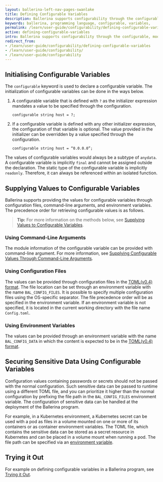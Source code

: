 ```yaml
---
layout: ballerina-left-nav-pages-swanlake
title: Defining Configurable Variables
description: Ballerina supports configurability through the configurable, module-level variables.
keywords: ballerina, programming language, configurable, variables, 
permalink: /learn/user-guide/configurability/defining-configurable-variables/
active: defining-configurable-variables
intro: Ballerina supports configurability through the configurable, module-level variables.
redirect_from:
- /learn/user-guide/configurability/defining-configurable-variables
- /learn/user-guide/configurability/
- /learn/user-guide/configurability
---
```


## Initialising Configurable Variables

The `configurable` keyword is used to declare a configurable variable. The initialization of configurable variables can be done in the ways below.

1. A configurable variable that is defined with `?` as the initializer expression mandates a value to be specified through the configuration. 

    ```ballerina
    configurable string host = ?;
    ```

2. If a configurable variable is defined with any other initializer expression, the configuration of that variable is optional. The value provided in the initializer can be overridden by a value specified through the configuration. 

    ```ballerina
    configurable string host = “0.0.0.0”;
    ```

The values of configurable variables would always be a subtype of `anydata`. A configurable variable is implicitly `final` and cannot be assigned outside the declaration. The static type of the configurable variable is implicitly `readonly`. Therefore, it can always be referenced within an isolated function.

## Supplying Values to Configurable Variables

Ballerina supports providing the values for configurable variables through configuration files, command-line arguments, and environment variables. The precedence order for retrieving configurable values is as follows.

>**Tip:** For more information on the methods below, see [Supplying Values to Configurable Variables](/learn/user-guide/configurability/providing-values-to-configurable-variables/).

### Using Command-Line Arguments

The module information of the configurable variable can be provided with command-line argument. For more information, see [Supplying Configurable Values Through Command-Line Arguments](/learn/user-guide/configurability/providing-values-to-configurable-variables/#supplying-through-command-line-arguments).

### Using Configuration Files

The values can be provided through configuration files in the [TOML(v0.4) format](https://toml.io/en/v0.4.0). The file location can be set through an environment variable with the name `BAL_CONFIG_FILES`. It is possible to specify multiple configuration files using the OS-specific separator. The file precedence order will be as specified in the environment variable. If an environment variable is not specified, it is located in the current working  directory with the file name `Config.toml`.

### Using Environment Variables

The values can be provided through an environment variable with the name `BAL_CONFIG_DATA` in which the content is expected to be in the [TOML(v0.4) format](https://toml.io/en/v0.4.0). 

## Securing Sensitive Data Using Configurable Variables

Configuration values containing passwords or secrets should not be passed with the normal configuration.
Such sensitive data can be passed to runtime using a different TOML file, and you can prioritize it higher than the normal configuration by prefixing the file path in the `BAL_CONFIG_FILES` environment variable.
The configuration of sensitive data can be handled at the deployment of the Ballerina program.

For example, in a Kubernetes environment, a Kubernetes secret can be used with a pod as files in a volume mounted on one or more of its containers or as container environment variables. The TOML file, which contains the sensitive data can be stored as a secret resource in Kubernetes and can be placed in a volume mount when running a pod. The file path can be specified via an [environment variable](#using-environment-variables).

## Trying it Out

For example on defining configurable variables in a Ballerina program, see [Trying it Out](/learn/user-guide/configurability/trying-it-out/).
